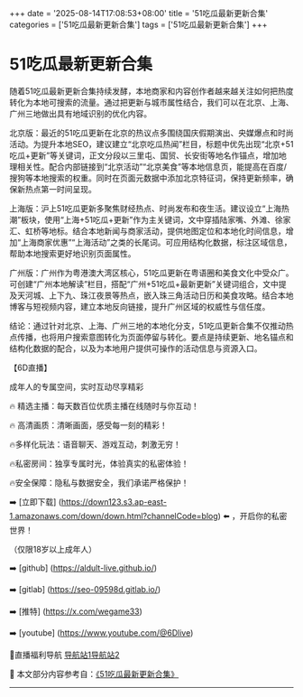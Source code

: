 +++
date = '2025-08-14T17:08:53+08:00'
title = '51吃瓜最新更新合集'
categories = ['51吃瓜最新更新合集']
tags = ['51吃瓜最新更新合集']
+++

# 51吃瓜最新更新合集

随着51吃瓜最新更新合集持续发酵，本地商家和内容创作者越来越关注如何把热度转化为本地可搜索的流量。通过把更新与城市属性结合，我们可以在北京、上海、广州三地做出具有地域识别的优化内容。

北京版：最近的51吃瓜更新在北京的热议点多围绕国庆假期演出、央媒爆点和时尚活动。为提升本地SEO，建议建立“北京吃瓜热闻”栏目，标题中优先出现“北京+51吃瓜+更新”等关键词，正文分段以三里屯、国贸、长安街等地名作锚点，增加地理相关性。配合内部链接到“北京活动”“北京美食”等本地信息页，能提高在百度/搜狗等本地搜索的权重。同时在页面元数据中添加北京特征词，保持更新频率，确保新热点第一时间呈现。

上海版：沪上51吃瓜更新多聚焦财经热点、时尚发布和夜生活。建议设立“上海热潮”板块，使用“上海+51吃瓜+更新”作为主关键词，文中穿插陆家嘴、外滩、徐家汇、虹桥等地标。结合本地新闻与商家活动，提供地图定位和本地化时间信息，增加“上海商家优惠”“上海活动”之类的长尾词。可应用结构化数据，标注区域信息，帮助本地搜索更好地识别页面属性。

广州版：广州作为粤港澳大湾区核心，51吃瓜更新在粤语圈和美食文化中受众广。可创建“广州本地解读”栏目，搭配“广州+51吃瓜+最新更新”关键词组合，文中提及天河城、上下九、珠江夜景等热点，嵌入珠三角活动日历和美食攻略。结合本地博客与短视频内容，建立本地反向链接，提升广州区域的权威性与信任度。

结论：通过针对北京、上海、广州三地的本地化分支，51吃瓜更新合集不仅推动热点传播，也将用户搜索意图转化为页面停留与转化。要点是持续更新、地名锚点和结构化数据的配合，以及为本地用户提供可操作的活动信息与资源入口。

【6D直播】

 成年人的专属空间，实时互动尽享精彩

🔥 精选主播：每天数百位优质主播在线随时与你互动！

🔥 高清画质：清晰画面，感受每一刻的精彩！

🔥多样化玩法：语音聊天、游戏互动，刺激无穷！

🔥私密房间：独享专属时光，体验真实的私密体验！

🔥安全保障：隐私与数据安全，我们承诺严格保护！

➡️ [立即下载] (https://down123.s3.ap-east-1.amazonaws.com/down/down.html?channelCode=blog) ⬅️ ，开启你的私密世界！

 （仅限18岁以上成年人）

➡️ [github] (https://aldult-live.github.io/)

➡️ [gitlab] (https://seo-09598d.gitlab.io/)

➡️ [推特] (https://x.com/wegame33)

➡️ [youtube] (https://www.youtube.com/@6Dlive)

🔞直播福利导航   [导航站1](https://webstack-86085a.gitlab.io/)[导航站2](https://onlygit123-2.github.io/)


📘 本文部分内容参考自：[《51吃瓜最新更新合集》](https://webstack-hugo-5.pages.dev/)

---
